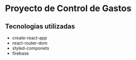 # Proyecto de Control de Gastos

## Tecnologias utilizadas
* create-react-app
* react-router-dom
* styled-componets
* firebase
